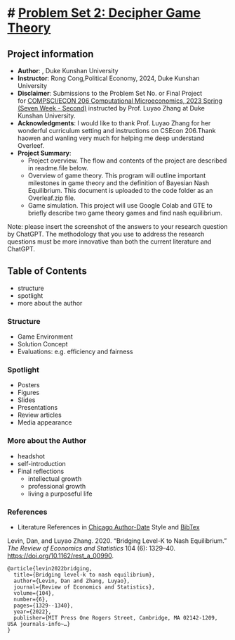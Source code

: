 # # [Problem Set 2: Decipher Game Theory](https://www.nature.com/articles/s41562-021-01152-2)
## Project information
- **Author**: , Duke Kunshan University
- **Instructor**: Rong Cong,Political Economy, 2024, Duke Kunshan University
- **Disclaimer**: Submissions to the Problem Set No. or Final Project for [COMPSCI/ECON 206 Computational Microeconomics, 2023 Spring (Seven Week - Second)](https://ce.pubpub.org/) instructed by Prof. Luyao Zhang at Duke Kunshan University.
- **Acknowledgments**: I would like to thank Prof. Luyao Zhang for her wonderful curriculum setting and instructions on CSEcon 206.Thank haowen and wanling very much for helping me deep understand Overleef.
- **Project Summary**: 
  - Project overview. The flow and contents of the project are described in readme.file below.
  - Overview of game theory. This program will outline important milestones in game theory and the definition of Bayesian Nash Equilibrium. This document is uploaded to the code folder as an Overleaf.zip file.
  - Game simulation. This project will use Google Colab and GTE to briefly describe two game theory games and find nash equilibrium.
 
   
Note: please insert the screenshot of the answers to your research question by ChatGPT. The methodology that you use to address the research questions must be more innovative than both the current literature and ChatGPT. 

## Table of Contents

- structure
- spotlight
- more about the author

### Structure
- Game Environment
- Solution Concept
- Evaluations: e.g. efficiency and fairness



### Spotlight
- Posters
- Figures
- Slides
- Presentations
- Review articles
- Media appearance

### More about the Author
- headshot
- self-introduction
- Final reflections 
  - intellectual growth
  - professional growth
  - living a purposeful life

### References

- Literature References in [Chicago Author-Date](https://www.chicagomanualofstyle.org/tools_citationguide/citation-guide-2.html) Style and [BibTex](https://scholar.google.com/) 

Levin, Dan, and Luyao Zhang. 2020. “Bridging Level-K to Nash Equilibrium.” *The Review of Economics and Statistics* 104 (6): 1329–40. https://doi.org/10.1162/rest_a_00990.

```
@article{levin2022bridging,
  title={Bridging level-k to nash equilibrium},
  author={Levin, Dan and Zhang, Luyao},
  journal={Review of Economics and Statistics},
  volume={104},
  number={6},
  pages={1329--1340},
  year={2022},
  publisher={MIT Press One Rogers Street, Cambridge, MA 02142-1209, USA journals-info~…}
}
```

